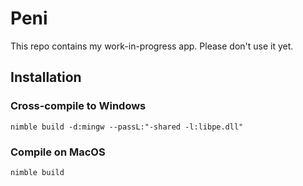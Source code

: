 # Peni

This repo contains my work-in-progress app. Please don't use it yet.

## Installation

### Cross-compile to Windows

`nimble build -d:mingw --passL:"-shared -l:libpe.dll"`

### Compile on MacOS

`nimble build`
